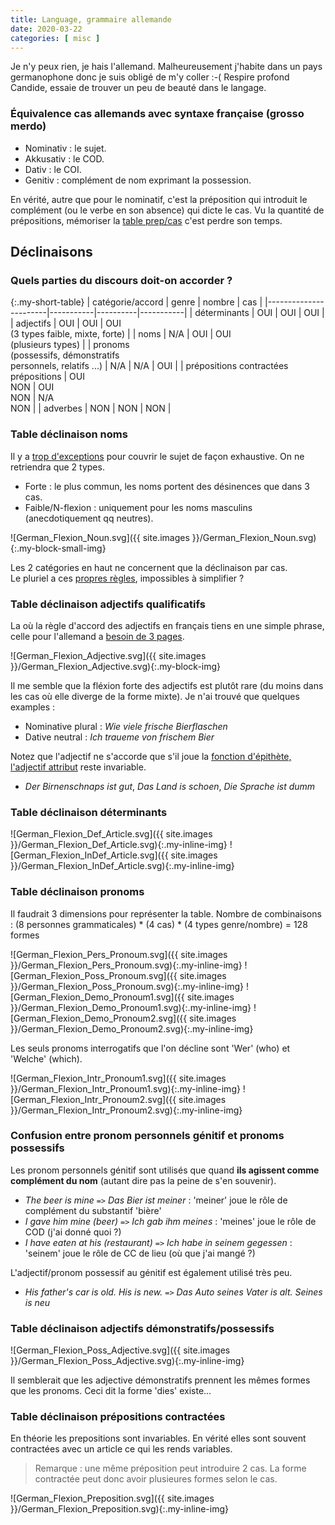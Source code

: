 ```yaml
---
title: Language, grammaire allemande
date: 2020-03-22
categories: [ misc ]
---
```


Je n'y peux rien, je hais l'allemand.
Malheureusement j'habite dans un pays germanophone donc je suis obligé de m'y coller :-(
Respire profond Candide, essaie de trouver un peu de beauté dans le langage.

### Équivalence cas allemands avec syntaxe française (grosso merdo)

* Nominativ : le sujet.
* Akkusativ : le COD.
* Dativ : le COI.
* Genitiv : complément de nom exprimant la possession.

En vérité, autre que pour le nominatif, c'est la préposition qui introduit le complément (ou le verbe en son absence) qui dicte le cas.
Vu la quantité de prépositions, mémoriser la [table prep/cas][6] c'est perdre son temps.


## Déclinaisons

### Quels parties du discours doit-on accorder ? 

{:.my-short-table}
| catégorie/accord      |   genre   |  nombre  |    cas    |
|-----------------------|-----------|----------|-----------|
| déterminants          | OUI | OUI | OUI |
| adjectifs             | OUI | OUI | OUI<br/>(3 types faible, mixte, forte) |
| noms                  | N/A | OUI | OUI<br/>(plusieurs types) |
| pronoms<br/>(possessifs, démonstratifs<br/>personnels, relatifs ...) | N/A | N/A | OUI |
| prépositions contractées<br/>prépositions | OUI<br/>NON | OUI<br/>NON | N/A<br/>NON | 
| adverbes              | NON | NON | NON |

### Table déclinaison noms

Il y a [trop d'exceptions][2] pour couvrir le sujet de façon exhaustive. On ne retriendra que 2 types.

* Forte : le plus commun, les noms portent des désinences que dans 3 cas.
* Faible/N-flexion : uniquement pour les noms masculins (anecdotiquement qq neutres).

![German_Flexion_Noun.svg]({{ site.images }}/German_Flexion_Noun.svg){:.my-block-small-img}

Les 2 catégories en haut ne concernent que la déclinaison par cas.  
Le pluriel a ces [propres règles][7], impossibles à simplifier ?

### Table déclinaison adjectifs qualificatifs

La où la règle d'accord des adjectifs en français tiens en une simple phrase, celle pour l'allemand a [besoin de 3 pages][5].

![German_Flexion_Adjective.svg]({{ site.images }}/German_Flexion_Adjective.svg){:.my-block-img}

Il me semble que la fléxion forte des adjectifs est plutôt rare (du moins dans les cas où elle diverge de la forme mixte).
Je n'ai trouvé que quelques examples :

* Nominative plural : _Wie viele frische Bierflaschen_
* Dative neutral : _Ich traueme von frischem Bier_

Notez que l'adjectif ne s'accorde que s'il joue la [fonction d'épithète, l'adjectif attribut][8] reste invariable.

* _Der Birnenschnaps ist gut_, _Das Land is schoen_, _Die Sprache ist dumm_

### Table déclinaison déterminants

![German_Flexion_Def_Article.svg]({{ site.images }}/German_Flexion_Def_Article.svg){:.my-inline-img}
![German_Flexion_InDef_Article.svg]({{ site.images }}/German_Flexion_InDef_Article.svg){:.my-inline-img}

### Table déclinaison pronoms

Il faudrait 3 dimensions pour représenter la table.
Nombre de combinaisons : (8 personnes grammaticales) * (4 cas) * (4 types genre/nombre) = 128 formes

![German_Flexion_Pers_Pronoum.svg]({{ site.images }}/German_Flexion_Pers_Pronoum.svg){:.my-inline-img}
![German_Flexion_Poss_Pronoum.svg]({{ site.images }}/German_Flexion_Poss_Pronoum.svg){:.my-inline-img}
![German_Flexion_Demo_Pronoum1.svg]({{ site.images }}/German_Flexion_Demo_Pronoum1.svg){:.my-inline-img}
![German_Flexion_Demo_Pronoum2.svg]({{ site.images }}/German_Flexion_Demo_Pronoum2.svg){:.my-inline-img}

Les seuls pronoms interrogatifs que l'on décline sont 'Wer' (who) et 'Welche' (which).

![German_Flexion_Intr_Pronoum1.svg]({{ site.images }}/German_Flexion_Intr_Pronoum1.svg){:.my-inline-img}
![German_Flexion_Intr_Pronoum2.svg]({{ site.images }}/German_Flexion_Intr_Pronoum2.svg){:.my-inline-img}

### Confusion entre pronom personnels génitif et pronoms possessifs

Les pronom personnels génitif sont utilisés que quand __ils agissent comme complément du nom__ (autant dire pas la peine de s'en souvenir).

* _The beer is mine_ `=>` _Das Bier ist meiner_ : 'meiner' joue le rôle de complément du substantif 'bière'
* _I gave him mine (beer)_ `=>` _Ich gab ihm meines_ : 'meines' joue le rôle de COD (j'ai donné quoi ?)
* _I have eaten at his (restaurant)_ `=>` _Ich habe in seinem gegessen_ : 'seinem' joue le rôle de CC de lieu (où que j'ai mangé ?)

L'adjectif/pronom possessif au génitif est également utilisé très peu.

* _His father's car is old. His is new._ `=>` _Das Auto seines Vater is alt. Seines is neu_

### Table déclinaison adjectifs démonstratifs/possessifs

![German_Flexion_Poss_Adjective.svg]({{ site.images }}/German_Flexion_Poss_Adjective.svg){:.my-inline-img}

Il semblerait que les adjective démonstratifs prennent les mêmes formes que les pronoms. Ceci dit la forme 'dies' existe...

### Table déclinaison prépositions contractées

En théorie les prepositions sont invariables. En vérité elles sont souvent contractées avec un article ce qui les rends variables.

> Remarque : une même préposition peut introduire 2 cas. La forme contractée peut donc avoir plusieures formes selon le cas.

![German_Flexion_Preposition.svg]({{ site.images }}/German_Flexion_Preposition.svg){:.my-inline-img}


[1]: https://bonkersworld.net/img/2014.11.11_german_scrabble.png
[2]: https://www.germanveryeasy.com/noun-declension#declension
[3]: https://de.wikisource.org/wiki/Seite:Faust_II_(Goethe)_101.jpg
[5]: https://www.germanveryeasy.com/adjective-declension#Strong-declension
[6]: https://www.germanveryeasy.com/prepositions-in-german
[7]: https://www.youtube.com/watch?v=lcPUI-GavTs
[8]: https://fr.wikipedia.org/wiki/Adjectif#Fonctions_de_l'adjectif

